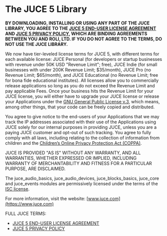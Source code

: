 # The JUCE 5 Library

**BY DOWNLOADING, INSTALLING OR USING ANY PART OF THE JUCE LIBRARY, YOU AGREE
TO THE [JUCE 5 END-USER LICENSE AGREEMENT](https://www.juce.com/juce-5-licence)
AND [JUCE 5 PRIVACY POLICY](https://www.juce.com/juce-5-privacy-policy), WHICH
ARE BINDING AGREEMENTS BETWEEN YOU AND ROLI, LTD. IF YOU DO NOT AGREE TO THE
TERMS, DO NOT USE THE JUCE LIBRARY.**

We now have tier-leveled license terms for JUCE 5, with different terms for
each available license: JUCE Personal (for developers or startup businesses
with revenue under 50K USD "Revenue Limit"; free), JUCE Indie (for small
businesses with under 200K Revenue Limit; $35/month), JUCE Pro (no Revenue
Limit; $65/month), and JUCE Educational (no Revenue Limit; free for bona fide
educational institutes). All licenses allow you to commercially release
applications so long as you do not exceed the Revenue Limit and pay applicable
Fees. Once your business hits the Revenue Limit for your JUCE license, you will
either have to upgrade your JUCE license or release your Applications under the
[GNU General Public License v.3](https://www.gnu.org/licenses/gpl-3.0.en.html),
which means, among other things, that your code can be freely copied and
distributed.

You agree to give notice to the end-users of your Applications that we may
track the IP addresses associated with their use of the Applications using JUCE
solely for our internal purposes in providing JUCE, unless you are a paying
JUCE customer and opt-out of such tracking. You agree to fully comply with all
laws, including relating to the collection of information from children and the
[Children’s Online Privacy Protection Act
(COPPA)](https://www.ftc.gov/enforcement/rules/rulemaking-regulatory-reform-proceedings/childrens-online-privacy-protection-rule).

JUCE IS PROVIDED "AS IS" WITHOUT ANY WARRANTY, AND ALL WARRANTIES, WHETHER
EXPRESSED OR IMPLIED, INCLUDING WARRANTY OF MERCHANTABILITY AND FITNESS FOR A
PARTICULAR PURPOSE, ARE DISCLAIMED.

The juce_audio_basics, juce_audio_devices, juce_blocks_basics, juce_core and
juce_events modules are permissively licensed under the terms of the [ISC
license](http://www.isc.org/downloads/software-support-policy/isc-license).

For more information, visit the website:
[www.juce.com](https://www.juce.com)

FULL JUCE TERMS:
- [JUCE 5 END-USER LICENSE AGREEMENT](https://www.juce.com/juce-5-licence)
- [JUCE 5 PRIVACY POLICY](https://www.juce.com/juce-5-privacy-policy)